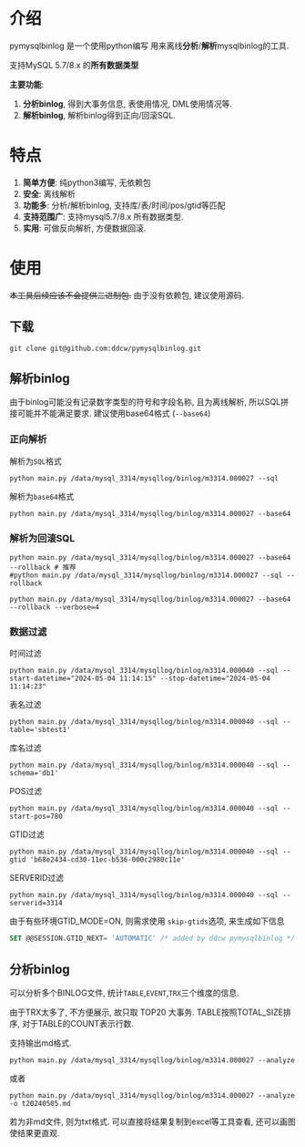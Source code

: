 # 介绍
pymysqlbinlog 是一个使用python编写 用来离线**分析**/**解析**mysqlbinlog的工具.

支持MySQL 5.7/8.x 的**所有数据类型**



**主要功能**: 

1. **分析binlog**, 得到大事务信息, 表使用情况, DML使用情况等.
2. **解析binlog**, 解析binlog得到正向/回滚SQL.





# 特点

1. **简单方便**: 纯python3编写, 无依赖包
2. **安全**: 离线解析
3. **功能多**: 分析/解析binlog, 支持库/表/时间/pos/gtid等匹配
4. **支持范围广**: 支持mysql5.7/8.x 所有数据类型.
5. **实用**: 可做反向解析, 方便数据回滚.





# 使用

~~本工具后续应该不会提供二进制包.~~ 由于没有依赖包, 建议使用源码. 

## 下载

```shell
git clone git@github.com:ddcw/pymysqlbinlog.git
```



## 解析binlog

由于binlog可能没有记录数字类型的符号和字段名称, 且为离线解析, 所以SQL拼接可能并不能满足要求. 建议使用base64格式 (`--base64`)



### 正向解析

解析为`SQL`格式

```shell
python main.py /data/mysql_3314/mysqllog/binlog/m3314.000027 --sql
```

解析为`base64`格式

```shell
python main.py /data/mysql_3314/mysqllog/binlog/m3314.000027 --base64
```



### 解析为回滚SQL

```shell
python main.py /data/mysql_3314/mysqllog/binlog/m3314.000027 --base64 --rollback # 推荐
#python main.py /data/mysql_3314/mysqllog/binlog/m3314.000027 --sql --rollback 
```

```shell
python main.py /data/mysql_3314/mysqllog/binlog/m3314.000027 --base64 --rollback --verbose=4
```



### 数据过滤

时间过滤

```shell
python main.py /data/mysql_3314/mysqllog/binlog/m3314.000040 --sql --start-datetime="2024-05-04 11:14:15" --stop-datetime="2024-05-04 11:14:23" 
```

表名过滤

```shell
python main.py /data/mysql_3314/mysqllog/binlog/m3314.000040 --sql --table='sbtest1'
```

库名过滤

```shell
python main.py /data/mysql_3314/mysqllog/binlog/m3314.000040 --sql --schema='db1'
```

POS过滤

```shell
python main.py /data/mysql_3314/mysqllog/binlog/m3314.000040 --sql --start-pos=780
```

GTID过滤

```shell
python main.py /data/mysql_3314/mysqllog/binlog/m3314.000040 --sql --gtid 'b68e2434-cd30-11ec-b536-000c2980c11e'
```

SERVERID过滤

```shell
python main.py /data/mysql_3314/mysqllog/binlog/m3314.000040 --sql --serverid=3314
```



由于有些环境GTID_MODE=ON, 则需求使用 `skip-gtids`选项, 来生成如下信息

```sql
SET @@SESSION.GTID_NEXT= 'AUTOMATIC' /* added by ddcw pymysqlbinlog */ /*!*/;
```





## 分析binlog

可以分析多个BINLOG文件, 统计`TABLE`,`EVENT`,`TRX`三个维度的信息. 

由于TRX太多了, 不方便展示, 故只取 TOP20 大事务.  TABLE按照TOTAL_SIZE排序, 对于TABLE的COUNT表示行数.

支持输出md格式.

```shell
python main.py /data/mysql_3314/mysqllog/binlog/m3314.000027 --analyze
```

或者

```shell
python main.py /data/mysql_3314/mysqllog/binlog/m3314.000027 --analyze -o t20240505.md
```

若为非md文件, 则为txt格式. 可以直接将结果复制到excel等工具查看, 还可以画图使结果更直观.

